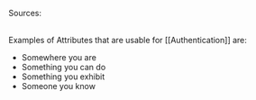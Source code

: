 Sources:

\
Examples of Attributes that are usable for [[Authentication]] are:
- Somewhere you are
- Something you can do
- Something you exhibit
- Someone you know
